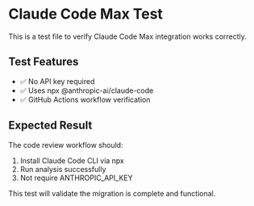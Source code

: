 # Claude Code Max Test

This is a test file to verify Claude Code Max integration works correctly.

## Test Features

- ✅ No API key required
- ✅ Uses npx @anthropic-ai/claude-code
- ✅ GitHub Actions workflow verification

## Expected Result

The code review workflow should:
1. Install Claude Code CLI via npx
2. Run analysis successfully
3. Not require ANTHROPIC_API_KEY

This test will validate the migration is complete and functional.